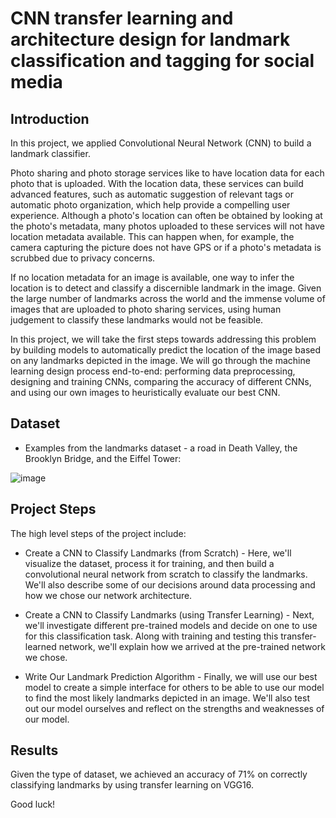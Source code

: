 # CNN transfer learning and architecture design for landmark classification and tagging for social media

## Introduction 
In this project, we applied Convolutional Neural Network (CNN) to build a landmark classifier.

Photo sharing and photo storage services like to have location data for each photo that is uploaded. With the location data, these services can build advanced features, such as automatic suggestion of relevant tags or automatic photo organization, which help provide a compelling user experience. Although a photo's location can often be obtained by looking at the photo's metadata, many photos uploaded to these services will not have location metadata available. This can happen when, for example, the camera capturing the picture does not have GPS or if a photo's metadata is scrubbed due to privacy concerns.

If no location metadata for an image is available, one way to infer the location is to detect and classify a discernible landmark in the image. Given the large number of landmarks across the world and the immense volume of images that are uploaded to photo sharing services, using human judgement to classify these landmarks would not be feasible.

In this project, we will take the first steps towards addressing this problem by building models to automatically predict the location of the image based on any landmarks depicted in the image. We will go through the machine learning design process end-to-end: performing data preprocessing, designing and training CNNs, comparing the accuracy of different CNNs, and using our own images to heuristically evaluate our best CNN.

## Dataset
- Examples from the landmarks dataset - a road in Death Valley, the Brooklyn Bridge, and the Eiffel Tower:

![image](https://user-images.githubusercontent.com/45627032/179480845-e6a09d68-e3a7-4b38-af52-85387826a326.png)


## Project Steps
The high level steps of the project include:

* Create a CNN to Classify Landmarks (from Scratch) - Here, we'll visualize the dataset, process it for training, and then build a convolutional neural network from scratch to classify the landmarks. We'll also describe some of our decisions around data processing and how we chose our network architecture.

* Create a CNN to Classify Landmarks (using Transfer Learning) - Next, we'll investigate different pre-trained models and decide on one to use for this classification task. Along with training and testing this transfer-learned network, we'll explain how we arrived at the pre-trained network we chose.

* Write Our Landmark Prediction Algorithm - Finally, we will use our best model to create a simple interface for others to be able to use our model to find the most likely landmarks depicted in an image. We'll also test out our model ourselves and reflect on the strengths and weaknesses of our model.

## Results
Given the type of dataset, we achieved an accuracy of 71% on correctly classifying landmarks by using transfer learning on VGG16. 

Good luck!
